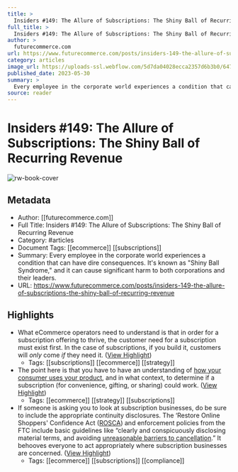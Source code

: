 ```yaml
---
title: >
  Insiders #149: The Allure of Subscriptions: The Shiny Ball of Recurring Revenue
full_title: >
  Insiders #149: The Allure of Subscriptions: The Shiny Ball of Recurring Revenue
author: >
  futurecommerce.com
url: https://www.futurecommerce.com/posts/insiders-149-the-allure-of-subscriptions-the-shiny-ball-of-recurring-revenue
category: articles
image_url: https://uploads-ssl.webflow.com/5d7da04028ecca2357d6b3b0/6474e676229e85c988a07278_Insiders%20Images.png
published_date: 2023-05-30
summary: >
  Every employee in the corporate world experiences a condition that can have dire consequences. It's known as "Shiny Ball Syndrome," and it can cause significant harm to both corporations and their leaders.
source: reader
---
```

# Insiders #149: The Allure of Subscriptions: The Shiny Ball of Recurring Revenue

![rw-book-cover](https://uploads-ssl.webflow.com/5d7da04028ecca2357d6b3b0/6474e676229e85c988a07278_Insiders%20Images.png)

## Metadata
- Author: [[futurecommerce.com]]
- Full Title: Insiders #149: The Allure of Subscriptions: The Shiny Ball of Recurring Revenue
- Category: #articles
- Document Tags: [[ecommerce]] [[subscriptions]] 
- Summary: Every employee in the corporate world experiences a condition that can have dire consequences. It's known as "Shiny Ball Syndrome," and it can cause significant harm to both corporations and their leaders.
- URL: https://www.futurecommerce.com/posts/insiders-149-the-allure-of-subscriptions-the-shiny-ball-of-recurring-revenue

## Highlights
- What eCommerce operators need to understand is that in order for a subscription offering to thrive, the customer need for a subscription must exist first. In the case of subscriptions, if you build it, customers will *only* come *if* they need it. ([View Highlight](https://read.readwise.io/read/01h52f575m2abf3wt0ca597vhy))
    - Tags: [[subscriptions]] [[ecommerce]] [[strategy]] 
- The point here is that you have to have an understanding of [how your consumer uses your product](https://www.futurecommerce.com/posts/insiders-132-whats-your-customers-subscription-sign), and in what context, to determine if a subscription (for convenience, gifting, or sharing) could work. ([View Highlight](https://read.readwise.io/read/01h52fbcjwfx5qwme89k4v2664))
    - Tags: [[ecommerce]] [[strategy]] [[subscriptions]] 
- If someone is asking you to look at subscription businesses, do be sure to include the appropriate continuity disclosures. The ‘Restore Online Shoppers' Confidence Act ([ROSCA](http://uscode.house.gov/view.xhtml?req=granuleid%3AUSC-prelim-title15-chapter110&edition=prelim)) and enforcement policies from the FTC include basic guidelines like “clearly and conspicuously disclosing material terms, and avoiding [unreasonable barriers to cancellation](https://www.natlawreview.com/article/subscription-model-regulation-trends-and-takeaways).” It behooves everyone to act appropriately where subscription businesses are concerned. ([View Highlight](https://read.readwise.io/read/01h52fdyyvre0shm40807bsa0y))
    - Tags: [[ecommerce]] [[subscriptions]] [[compliance]] 


